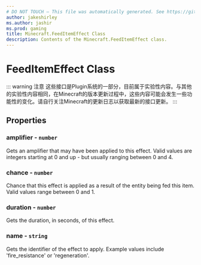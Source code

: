 ```yaml
---
# DO NOT TOUCH — This file was automatically generated. See https://github.com/Mojang/MinecraftScriptingApiDocsGenerator to modify descriptions, examples, etc.
author: jakeshirley
ms.author: jashir
ms.prod: gaming
title: Minecraft.FeedItemEffect Class
description: Contents of the Minecraft.FeedItemEffect class.
---
```

# FeedItemEffect Class
::: warning 注意
这些接口是Plugin系统的一部分，目前属于实验性内容。与其他的实验性内容相同，在Minecraft的版本更新过程中，这些内容可能会发生一些功能性的变化。请自行关注Minecraft的更新日志以获取最新的接口更新。
:::

## Properties
### **amplifier** - `number`
Gets an amplifier that may have been applied to this effect. Valid values are integers starting at 0 and up - but usually ranging between 0 and 4.


### **chance** - `number`
Chance that this effect is applied as a result of the entity being fed this item. Valid values range between 0 and 1.


### **duration** - `number`
Gets the duration, in seconds, of this effect.


### **name** - `string`
Gets the identifier of the effect to apply. Example values include 'fire_resistance' or 'regeneration'.



